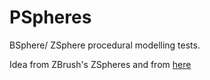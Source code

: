 PSpheres
========

BSphere/ ZSphere procedural modelling tests.

Idea from ZBrush's ZSpheres and from [here](math.zju.edu.cn/ligangliu/CAGD/Projects/BMesh/)
